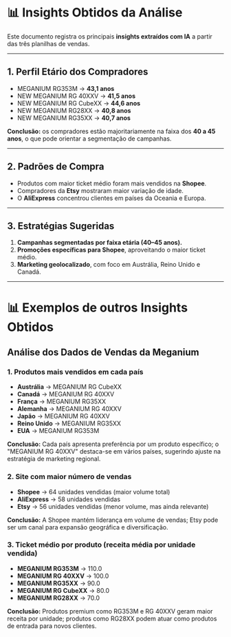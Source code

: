 # 📊 Insights Obtidos da Análise

Este documento registra os principais **insights extraídos com IA** a partir das três planilhas de vendas.

---

## 1. Perfil Etário dos Compradores
- MEGANIUM RG353M → **43,1 anos**  
- NEW MEGANIUM RG 40XXV → **41,5 anos**  
- NEW MEGANIUM RG CubeXX → **44,6 anos**  
- NEW MEGANIUM RG28XX → **40,8 anos**  
- NEW MEGANIUM RG35XX → **40,7 anos**  

**Conclusão:** os compradores estão majoritariamente na faixa dos **40 a 45 anos**, o que pode orientar a segmentação de campanhas.

---

## 2. Padrões de Compra
- Produtos com maior ticket médio foram mais vendidos na **Shopee**.  
- Compradores da **Etsy** mostraram maior variação de idade.  
- O **AliExpress** concentrou clientes em países da Oceania e Europa.  

---

## 3. Estratégias Sugeridas
1. **Campanhas segmentadas por faixa etária (40–45 anos).**  
2. **Promoções específicas para Shopee**, aproveitando o maior ticket médio.  
3. **Marketing geolocalizado**, com foco em Austrália, Reino Unido e Canadá. 

---

# 📊 Exemplos de outros Insights Obtidos

## Análise dos Dados de Vendas da Meganium

### 1. Produtos mais vendidos em cada país
- **Austrália** → MEGANIUM RG CubeXX
- **Canadá** → MEGANIUM RG 40XXV
- **França** → MEGANIUM RG35XX
- **Alemanha** → MEGANIUM RG 40XXV
- **Japão** → MEGANIUM RG 40XXV
- **Reino Unido** → MEGANIUM RG35XX
- **EUA** → MEGANIUM RG353M

**Conclusão:** Cada país apresenta preferência por um produto específico; o "MEGANIUM RG 40XXV" destaca-se em vários países, sugerindo ajuste na estratégia de marketing regional.

### 2. Site com maior número de vendas
- **Shopee** → 64 unidades vendidas (maior volume total)
- **AliExpress** → 58 unidades vendidas
- **Etsy** → 56 unidades vendidas (menor volume, mas ainda relevante)

**Conclusão:** A Shopee mantém liderança em volume de vendas; Etsy pode ser um canal para expansão geográfica e diversificação.

### 3. Ticket médio por produto (receita média por unidade vendida)
- **MEGANIUM RG353M** → 110.0
- **MEGANIUM RG 40XXV** → 100.0
- **MEGANIUM RG35XX** → 90.0
- **MEGANIUM RG CubeXX** → 80.0
- **MEGANIUM RG28XX** → 70.0

**Conclusão:** Produtos premium como RG353M e RG 40XXV geram maior receita por unidade; produtos como RG28XX podem atuar como produtos de entrada para novos clientes.
